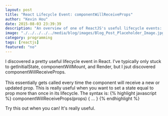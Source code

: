 ```yaml
---
layout: post
title: "React Lifecycle Event: componentWillReceiveProps"
author: "Kevin Hou"
date: 2015-08-03 23:39:39
description: "An overview of one of ReactJS's useful lifecycle events: componentWillReceiveProps"
image: "./../../../../media/blog/images/Blog_Post_Placeholder_Image.jpg"
category: programming
tags: [reactjs]
featured: "no"
---
```

I discovered a pretty useful lifecycle event in React. I've typically only stuck to getInitialState, componentWillMount, and Render, but I jsut discovered componentWillReceiveProps.
<br/>
<br/>
This essentially gets called every time the component will receive a new or updated prop. This is really useful when you want to set a state equal to prop more than once in its lifecycle. The syntax is:
{% highlight javascript %}
componentWillReceiveProps(props) {
  ...
}
{% endhighlight %}
 
Try this out when you can! It's really useful.
